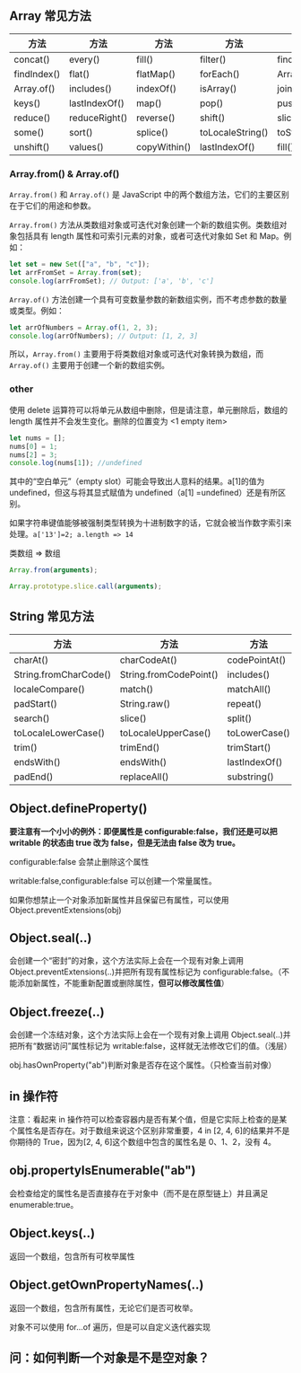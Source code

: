 ## Array 常见方法

| 方法        | 方法          | 方法         | 方法             | 方法         |
| ----------- | ------------- | ------------ | ---------------- | ------------ |
| concat()    | every()       | fill()       | filter()         | find()       |
| findIndex() | flat()        | flatMap()    | forEach()        | Array.from() |
| Array.of()  | includes()    | indexOf()    | isArray()        | join()       |
| keys()      | lastIndexOf() | map()        | pop()            | push()       |
| reduce()    | reduceRight() | reverse()    | shift()          | slice()      |
| some()      | sort()        | splice()     | toLocaleString() | toString()   |
| unshift()   | values()      | copyWithin() | lastIndexOf()    | fill()       |

### Array.from() & Array.of()

`Array.from()` 和 `Array.of()` 是 JavaScript 中的两个数组方法，它们的主要区别在于它们的用途和参数。

`Array.from()` 方法从类数组对象或可迭代对象创建一个新的数组实例。类数组对象包括具有 length 属性和可索引元素的对象，或者可迭代对象如 Set 和 Map。例如：

```javascript
let set = new Set(["a", "b", "c"]);
let arrFromSet = Array.from(set);
console.log(arrFromSet); // Output: ['a', 'b', 'c']
```

`Array.of()` 方法创建一个具有可变数量参数的新数组实例，而不考虑参数的数量或类型。例如：

```javascript
let arrOfNumbers = Array.of(1, 2, 3);
console.log(arrOfNumbers); // Output: [1, 2, 3]
```

所以，`Array.from()` 主要用于将类数组对象或可迭代对象转换为数组，而 `Array.of()` 主要用于创建一个新的数组实例。

### other

使用 delete 运算符可以将单元从数组中删除，但是请注意，单元删除后，数组的 length 属性并不会发生变化。删除的位置变为 <1 empty
item>

```js
let nums = [];
nums[0] = 1;
nums[2] = 3;
console.log(nums[1]); //undefined
```

其中的“空白单元”（empty slot）可能会导致出人意料的结果。a[1]的值为 undefined，但这与将其显式赋值为 undefined（a[1]
=undefined）还是有所区别。

如果字符串键值能够被强制类型转换为十进制数字的话，它就会被当作数字索引来处理。`a['13']=2; a.length => 14`

类数组 => 数组

```js
Array.from(arguments);

Array.prototype.slice.call(arguments);
```

## String 常见方法

| 方法                  | 方法                   | 方法          | 方法          |
| --------------------- | ---------------------- | ------------- | ------------- |
| charAt()              | charCodeAt()           | codePointAt() | concat()      |
| String.fromCharCode() | String.fromCodePoint() | includes()    | indexOf()     |
| localeCompare()       | match()                | matchAll()    | normalize()   |
| padStart()            | String.raw()           | repeat()      | replace()     |
| search()              | slice()                | split()       | startsWith()  |
| toLocaleLowerCase()   | toLocaleUpperCase()    | toLowerCase() | toString()    |
| trim()                | trimEnd()              | trimStart()   | valueOf()     |
| endsWith()            | endsWith()             | lastIndexOf() | padEnd()      |
| padEnd()              | replaceAll()           | substring()   | toUpperCase() |

## Object.defineProperty()

**要注意有一个小小的例外：即便属性是 configurable:false，我们还是可以把 writable 的状态由 true 改为 false，但是无法由 false 改为 true。**

configurable:false 会禁止删除这个属性

writable:false,configurable:false 可以创建一个常量属性。

如果你想禁止一个对象添加新属性并且保留已有属性，可以使用 Object.preventExtensions(obj)

## Object.seal(..)

会创建一个“密封”的对象，这个方法实际上会在一个现有对象上调用 Object.preventExtensions(..)并把所有现有属性标记为 configurable:false。（不能添加新属性，不能重新配置或删除属性，**但可以修改属性值**）

## Object.freeze(..)

会创建一个冻结对象，这个方法实际上会在一个现有对象上调用 Object.seal(..)并把所有“数据访问”属性标记为 writable:false，这样就无法修改它们的值。（浅层）

obj.hasOwnProperty("ab")判断对象是否存在这个属性。（只检查当前对像）

## in 操作符

注意：看起来 in 操作符可以检查容器内是否有某个值，但是它实际上检查的是某个属性名是否存在。对于数组来说这个区别非常重要，4 in [2, 4, 6]的结果并不是你期待的 True，因为[2, 4, 6]这个数组中包含的属性名是 0、1、2，没有 4。

## obj.propertyIsEnumerable("ab")

会检查给定的属性名是否直接存在于对象中（而不是在原型链上）并且满足 enumerable:true。

## Object.keys(..)

返回一个数组，包含所有可枚举属性

## Object.getOwnPropertyNames(..)

返回一个数组，包含所有属性，无论它们是否可枚举。

对象不可以使用 for...of 遍历，但是可以自定义迭代器实现

## 问：如何判断一个对象是不是空对象？
